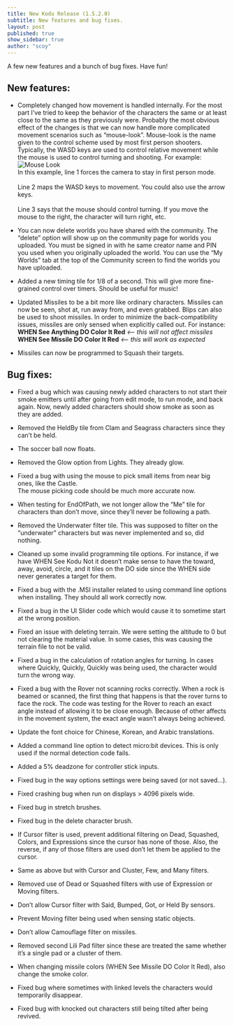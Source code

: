 ```yaml
---
title: New Kodu Release (1.5.2.0)
subtitle: New features and bug fixes.
layout: post
published: true
show_sidebar: true
author: "scoy"
---
```


A few new features and a bunch of bug fixes.  Have fun!

## New features:

* Completely changed how movement is handled internally.  For the most part I’ve tried to keep the behavior of the characters the same or at least close to the same as they previously were.  Probably the most obvious effect of the changes is that we can now handle more complicated movement scenarios such as “mouse-look”.  Mouse-look is the name given to the control scheme used by most first person shooters.  Typically, the WASD keys are used to control relative movement while the mouse is used to control turning and shooting.  For example:![Mouse Look](https://scoy.github.io/KoduGameLab/images/mouse_look.jpg)
<br>In this example, line 1 forces the camera to stay in first person mode. 
<br><br>Line 2 maps the WASD keys to movement.  You could also use the arrow keys. 
<br><br>Line 3 says that the mouse should control turning.  If you move the mouse to the right, the character will turn right, etc.

* You can now delete worlds you have shared with the community.  The “delete” option will show up on the community page for worlds you uploaded.  You must be signed in with he same creator name and PIN you used when you originally uploaded the world.  You can use the “My Worlds” tab at the top of the Community screen to find the worlds you have uploaded.

* Added a new timing tile for 1/8 of a second.  This will give more fine-grained control over timers.  Should be useful for music!

* Updated Missiles to be a bit more like ordinary characters.  Missiles can now be seen, shot at, run away from, and even grabbed.  Blips can also be used to shoot missiles.  In order to minimize the back-compatibility issues, missiles are only sensed when explicitly called out.  For instance:
<br>**WHEN See Anything DO Color It Red**   *<-- this will not affect missiles*
<br>**WHEN See Missile DO Color It Red**    *<-- this will work as expected*  

* Missiles can now be programmed to Squash their targets.
 

## Bug fixes:

* Fixed a bug which was causing newly added characters to not start their smoke emitters until after going from edit mode, to run mode, and back again.  Now, newly added characters should show smoke as soon as they are added.

* Removed the HeldBy tile from Clam and Seagrass characters since they can’t be held.

* The soccer ball now floats.

* Removed the Glow option from Lights.  They already glow. 

* Fixed a bug with using the mouse to pick small items from near big ones, like the Castle.  
The mouse picking code should be much more accurate now.

* When testing for EndOfPath, we not longer allow the “Me” tile for characters than don’t move, since they’ll never be following a path.

* Removed the Underwater filter tile.  This was supposed to filter on the “underwater” characters but was never implemented and so, did nothing.

* Cleaned up some invalid programming tile options.  For instance, if we have WHEN See Kodu Not it doesn’t make sense to have the toward, away, avoid, circle, and it tiles on the DO side since the WHEN side never generates a target for them.

* Fixed a bug with the .MSI installer related to using command line options when installing.  They should all work correctly now.

* Fixed a bug in the UI Slider code which would cause it to sometime start at the wrong position.

* Fixed an issue with deleting terrain.  We were setting the altitude to 0 but not clearing the material value.  In some cases, this was causing the terrain file to not be valid.

* Fixed a bug in the calculation of rotation angles for turning.  In cases where Quickly, Quickly, Quickly was being used, the character would turn the wrong way.

* Fixed a bug with the Rover not scanning rocks correctly.  When a rock is beamed or scanned, the first thing that happens is that the rover turns to face the rock.  The code was testing for the Rover to reach an exact angle instead of allowing it to be close enough.  Because of other affects in the movement system, the exact angle wasn’t always being achieved.

* Update the font choice for Chinese, Korean, and Arabic translations.

* Added a command line option to detect micro:bit devices.  This is only used if the normal detection code fails.

* Added a 5% deadzone for controller stick inputs.

* Fixed bug in the way options settings were being saved (or not saved…).

* Fixed crashing bug when run on displays > 4096 pixels wide.

* Fixed bug in stretch brushes.

* Fixed bug in the delete character brush.

* If Cursor filter is used, prevent additional filtering on Dead, Squashed, Colors, and Expressions since the cursor has none of those.  Also, the reverse, if any of those filters are used don’t let them be applied to the cursor.

* Same as above but with Cursor and Cluster, Few, and Many filters.

* Removed use of Dead or Squashed filters with use of Expression or Moving filters.

* Don’t allow Cursor filter with Said, Bumped, Got, or Held By sensors.

* Prevent Moving filter being used when sensing static objects.

* Don’t allow Camouflage filter on missiles.

* Removed second Lili Pad filter since these are treated the same whether it’s a single pad or a cluster of them.

* When changing missile colors (WHEN See Missile DO Color It Red), also change the smoke color.

* Fixed bug where sometimes with linked levels the characters would temporarily disappear.

* Fixed bug with knocked out characters still being tilted after being revived.